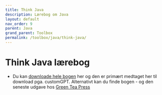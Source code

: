 ```yaml
---
title: Think Java
description: Lærebog om Java
layout: default
nav_order: 9
parent: Java
grand_parent: Toolbox
permalink: /toolbox/java/think-java/
---
```


# Think Java lærebog

- Du kan [downloade hele bogen](./docs/thinkjava2.pdf) her og den er primært medtaget her til download pga. customGPT. Alternativt kan du finde bogen - og den seneste udgave hos [Green Tea Press](https://greenteapress.com/wp/)

